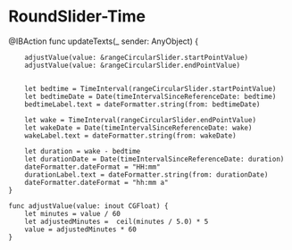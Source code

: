 # RoundSlider-Time

  @IBAction func updateTexts(_ sender: AnyObject) {
        
        adjustValue(value: &rangeCircularSlider.startPointValue)
        adjustValue(value: &rangeCircularSlider.endPointValue)

        
        let bedtime = TimeInterval(rangeCircularSlider.startPointValue)
        let bedtimeDate = Date(timeIntervalSinceReferenceDate: bedtime)
        bedtimeLabel.text = dateFormatter.string(from: bedtimeDate)
        
        let wake = TimeInterval(rangeCircularSlider.endPointValue)
        let wakeDate = Date(timeIntervalSinceReferenceDate: wake)
        wakeLabel.text = dateFormatter.string(from: wakeDate)
        
        let duration = wake - bedtime
        let durationDate = Date(timeIntervalSinceReferenceDate: duration)
        dateFormatter.dateFormat = "HH:mm"
        durationLabel.text = dateFormatter.string(from: durationDate)
        dateFormatter.dateFormat = "hh:mm a"
    }
    
    func adjustValue(value: inout CGFloat) {
        let minutes = value / 60
        let adjustedMinutes =  ceil(minutes / 5.0) * 5
        value = adjustedMinutes * 60
    }
